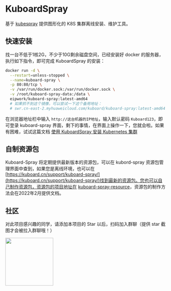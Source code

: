 
# KuboardSpray

基于 [kubespray](https://github.com/kubernetes-sigs/kubespray) 提供图形化的 K8S 集群离线安装、维护工具。

## 快速安装

找一台不低于1核2G，不少于10G剩余磁盘空间，已经安装好 docker 的服务器，执行如下指令，即可完成 KuboardSpray 的安装：

``` sh
docker run -d \
  --restart=unless-stopped \
  --name=kuboard-spray \
  -p 80:80/tcp \
  -v /var/run/docker.sock:/var/run/docker.sock \
  -v /root/kuboard-spray-data:/data \
  eipwork/kuboard-spray:latest-amd64
  # 如果抓不到这个镜像，可以尝试一下这个备用地址：
  # swr.cn-east-2.myhuaweicloud.com/kuboard/kuboard-spray:latest-amd64
```

在浏览器地址栏中输入 `http://这台机器的IP地址`，输入默认密码 `Kuboard123`，即可登录 kuboard-spray 界面，剩下的事情，在界面上操作一下，您就会啦。如果有困难，试试这篇文档 [使用 KuboardSpray 安装 Kubernetes 集群](./guide/install-k8s.md)

## 自制资源包

Kuboard-Spray 将定期提供最新版本的资源包，可以在 kubord-spray 资源包管理界面中查到，如果您是离线环境，也可以在 [https://kuboard.cn/support/kuboard-spray/](https://kuboard.cn/support/kuboard-spray/)找到最新的资源包。您也可以自己制作资源包，资源包的项目地址在 [kuboard-spray-resource](https://github.com/eip-work/kuboard-spray-resource)，资源包的制作方法会在2022年2月提供文档。

## 社区

对此项目感兴趣的同学，请添加本项目的 Star 以后，扫码加入群聊（提供 star 截图才会被拉入群聊哦！）

<p>
  <img frameborder="0" src="https://addons.kuboard.cn/downloads/qr_code_kuboard-spray.jpg" style="width: 150px; height: 150px;"/>
</p>